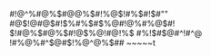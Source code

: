 #!@$%$^%#@%$#@@%$#!%@$!#%$#!$#""
#@$!$%#@$@#@$#!$%#%$#$%@#!@%#%@$#!
$!#@%$#@%$%$$%##$$#!@$%@!#$@%$!%$
$%!$#%!$#$@$%#!@%$#^$!%$#^@
!#%@$%##@$%#^$@#$!%@^@%$##	~~~~~t